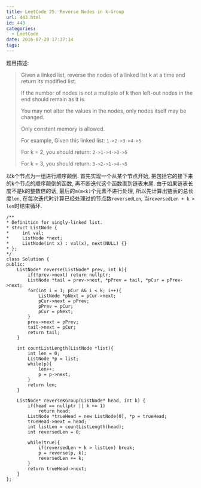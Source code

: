 ```yaml
---
title: LeetCode 25. Reverse Nodes in k-Group
url: 443.html
id: 443
categories:
  - LeetCode
date: 2016-07-20 17:37:14
tags:
---
```

题目描述:

> Given a linked list, reverse the nodes of a linked list k at a time and return its modified list.
> 
> If the number of nodes is not a multiple of k then left-out nodes in the end should remain as it is.
> 
> You may not alter the values in the nodes, only nodes itself may be changed.
> 
> Only constant memory is allowed.
> 
> For example,
> Given this linked list: `1->2->3->4->5`
> 
> For k = 2, you should return: `2->1->4->3->5`
> 
> For k = 3, you should return: `3->2->1->4->5`

以k个节点为一组进行顺序颠倒. 首先实现一个从某个节点开始, 把包括它的接下来的k个节点的顺序颠倒的函数, 再不断迭代这个函数直到链表末尾. 由于如果链表长度不是k的整数倍的话, 最后的`m(m<k)`个元素不进行处理, 所以先计算出链表的总长度`len`, 在每次迭代时计算已经处理过的节点数`reversedLen`, 当`reversedLen + k > len`时结束循环.

    /**
    * Definition for singly-linked list.
    * struct ListNode {
    *     int val;
    *     ListNode *next;
    *     ListNode(int x) : val(x), next(NULL) {}
    * };
    */
    class Solution {
    public:
        ListNode* reverse(ListNode* prev, int k){
            if(!prev->next) return nullptr;
            ListNode *tail = prev->next, *pPrev = tail, *pCur = pPrev->next;
            for(int i = 1; pCur && i < k; i++){
                ListNode *pNext = pCur->next;
                pCur->next = pPrev;
                pPrev = pCur;
                pCur = pNext;
            }
            prev->next = pPrev;
            tail->next = pCur;
            return tail;
        }
        
        int countListLength(ListNode *list){
            int len = 0;
            ListNode *p = list;
            while(p){
                len++;
                p = p->next;
            }
            return len;
        }

        ListNode* reverseKGroup(ListNode* head, int k) {
            if(head == nullptr || k <= 1)
                return head;
            ListNode *trueHead = new ListNode(0), *p = trueHead;
            trueHead->next = head;
            int listLen = countListLength(head);
            int reversedLen = 0;
            
            while(true){
                if(reversedLen + k > listLen) break;
                p = reverse(p, k);
                reversedLen += k;
            }
            return trueHead->next;
        }
    };